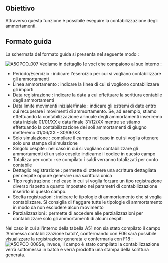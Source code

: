 ## Obiettivo
Attraverso questa funzione è possibile eseguire la contabilizzazione degli ammortamenti.

## Formato guida
La schermata del formato guida si presenta nel seguente modo : 

![A5OPCO_007](http://localhost:3000/immagini/MBDOC_OGG-P_A5MO06/A5OPCO_007.png)
Vediamo in dettaglio le voci che compaiono al suo interno : 

- Periodo/Esercizio :  indicare l'esercizio per cui si vogliano contabilizzare gli ammortamenti
- Linea ammortamento :  indicare la linea di cui si vogliono contabilizzare gli importi
- Data registrazione :  indicare la data a cui effettuare la scrittura contabile degli ammortamenti
- Data limite movimenti iniziale/finale :  indicare gli estremi di date entro cui recuperare i movimenti di ammortamento. Se, ad esempio, stiamo effettuando la contabilizzazione annuale degli ammortamenti inseriremo data iniziale 01/01/XX e data finale 31/12/XX mentre se stiamo effettuando la contabilizzazione dei soli ammortamenti di giugno metteremo 01/06/XX - 30/06/XX
- Solo simulazione :  compilare il campo nel caso in cui si voglia ottenere solo una stampa di simulazione
- Singolo cespite :  nel caso in cui si vogliano contabilizzare gli ammortamenti di un solo cespite indicarne il codice in questo campo
- Totalizza per conto :  se compilato i saldi verranno totalizzati per conto contabile
- Dettaglio registrazione :  permette di ottenere una scrittura dettagliata per cespite oppure generare una scrittura unica
- Tipo registrazione :  nel caso in cui si voglia forzare un tipo registrazione diverso rispetto a quanto impostato nei parametri di contabilizzazione inserirlo in questo campo.
- Scelta registrazioni :  indicare le tipologie di ammortamento che si voglia contabilzzare. Si consiglia di flaggare tutte le tipologie di ammortamento in modo da non escludere alcun movimento
- Parzializzazioni :  permette di accedere alle parzializzazioni per contabilizzare solo gli ammortamenti di alcuni cespiti


Nel caso in cui all'interno della tabella A51 non sia stato compilato il campo 'Ammessa contabilizzazione batch', confermando con F06 sarà possibile visualizzare la registrazione generata e confermarla con F18 : 
![A5OPCO_008](http://localhost:3000/immagini/MBDOC_OGG-P_A5MO06/A5OPCO_008.png)Se, invece, il campo è stato compilato la contabilizzazione verrà sottomessa in batch e verrà prodotta una stampa della scrittura generata.
